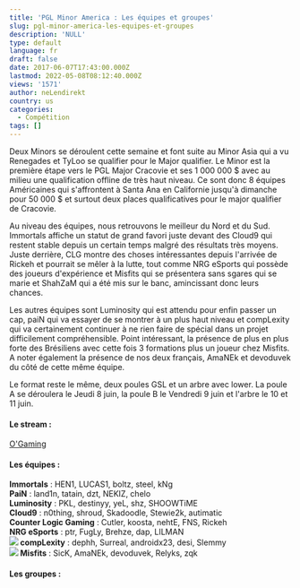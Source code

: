 ```yaml
---
title: 'PGL Minor America : Les équipes et groupes'
slug: pgl-minor-america-les-equipes-et-groupes
description: 'NULL'
type: default
language: fr
draft: false
date: 2017-06-07T17:43:00.000Z
lastmod: 2022-05-08T08:12:40.000Z
views: '1571'
author: neLendirekt
country: us
categories:
  - Compétition
tags: []
---
```

Deux Minors se déroulent cette semaine et font suite au Minor Asia qui a vu Renegades et TyLoo se qualifier pour le Major qualifier. Le Minor est la première étape vers le PGL Major Cracovie et ses 1 000 000 $ avec au milieu une qualification offline de très haut niveau. Ce sont donc 8 équipes Américaines qui s'affrontent à Santa Ana en Californie jusqu'à dimanche pour 50 000 $ et surtout deux places qualificatives pour le major qualifier de Cracovie.

Au niveau des équipes, nous retrouvons le meilleur du Nord et du Sud. Immortals affiche un statut de grand favori juste devant des Cloud9 qui restent stable depuis un certain temps malgré des résultats très moyens. Juste derrière, CLG montre des choses intéressantes depuis l'arrivée de Rickeh et pourrait se mêler à la lutte, tout comme NRG eSports qui possède des joueurs d'expérience et Misfits qui se présentera sans sgares qui se marie et ShahZaM qui a été mis sur le banc, amincissant donc leurs chances.

Les autres équipes sont Luminosity qui est attendu pour enfin passer un cap, paiN qui va essayer de se montrer à un plus haut niveau et compLexity qui va certainement continuer à ne rien faire de spécial dans un projet difficilement compréhensible. Point intéressant, la présence de plus en plus forte des Brésiliens avec cette fois 3 formations plus un joueur chez Misfits. A noter également la présence de nos deux français, AmaNEk et devoduvek du côté de cette même équipe.

Le format reste le même, deux poules GSL et un arbre avec lower. La poule A se déroulera le Jeudi 8 juin, la poule B le Vendredi 9 juin et l'arbre le 10 et 11 juin. 

#### **Le stream :** 

[O'Gaming](https://www.twitch.tv/ogamingcs)

#### **Les équipes :** 

**Immortals** : HEN1, LUCAS1, boltz, steel, kNg  
**PaiN** : land1n, tatain, dzt, NEKIZ, chelo  
**Luminosity** : PKL, destinyy, yeL, shz, SHOOWTiME  
**Cloud9** : n0thing, shroud, Skadoodle, Stewie2k, autimatic  
**Counter Logic Gaming** : Cutler, koosta, nehtE, FNS, Rickeh  
**NRG eSports** : ptr, FugLy, Brehze, dap, LILMAN  
**![](/storage/countries/flag/na_flag_58176583b5a4d.png) compLexity** : dephh, Surreal, androidx23, desi, Slemmy  
**![](/storage/countries/flag/world_flag_580d21e9b0bf5.png) Misfits** : SicK, AmaNEk, devoduvek, Relyks, zqk

#### **Les groupes :**
